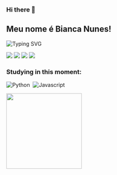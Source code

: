 ### Hi there 👋
## Meu nome é Bianca Nunes!

![Typing SVG](https://readme-typing-svg.herokuapp.com/?color=FFFFFF&size=35&center=true&vCenter=true&width=1000&lines=Faço+faculdade+de+BICT+/+eng.+de+software+na+UFLA;Meu+passatempo+favorito+é+jogar;Como+aprender+javascript+em+2+horas+google+pesquisar;Como+não+perder+a+cabeça+em+cálculo+1?;) 

<div>
<a href="https://instagram.com/nunesbi._" target="_blank"><img loading="lazy" src="https://img.shields.io/badge/-Instagram-%23E4405F?style=for-the-badge&logo=instagram&logoColor=white" target="_blank"></a>
<a href="https://www.twitch.tv/n1n3z__" target="_blank"><img loading="lazy" src="https://img.shields.io/badge/Twitch-9146FF?style=for-the-badge&logo=twitch&logoColor=white" target="_blank"></a>
<a href = "mailto:bianca.nunes@estudante.ufla.br"><img loading="lazy" src="https://img.shields.io/badge/Gmail-D14836?style=for-the-badge&logo=gmail&logoColor=white" target="_blank"></a>
<a href="https://www.linkedin.com/in/bianca-nunes-4a52b51a1/" target="_blank"><img loading="lazy" src="https://img.shields.io/badge/-LinkedIn-%230077B5?style=for-the-badge&logo=linkedin&logoColor=white" target="_blank"></a>   
</div>

### Studying in this moment:
![Python](https://img.shields.io/badge/-Python-0D1117?style=for-the-badge&logo=python&labelColor=0D1117)&nbsp;
![Javascript](https://img.shields.io/badge/-JavaScript-0D1117?style=for-the-badge&logo=javascript&labelColor=0D1117&textColor=0D1117)&nbsp;

<div align="center">
  <a href="https://github.com/nunesbi">
  <img align="left" height="200em" src="https://github-readme-stats.vercel.app/api?username=nunesbi&show_icons=true&theme=graywhite&include_all_commits=true&count_private=true"/>
  <div
  
